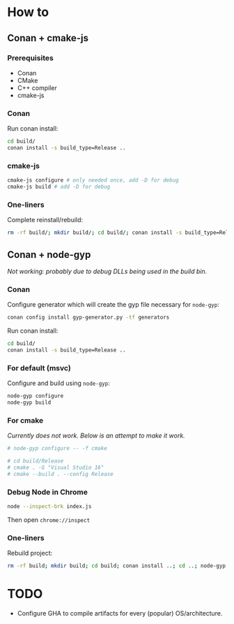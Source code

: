 # How to

## Conan + cmake-js

### Prerequisites

- Conan
- CMake
- C++ compiler
- cmake-js

### Conan

Run conan install:

```bash
cd build/
conan install -s build_type=Release ..
```

### cmake-js

```bash
cmake-js configure # only needed once, add -D for debug
cmake-js build # add -D for debug
```

### One-liners

Complete reinstall/rebuild:

```bash
rm -rf build/; mkdir build/; cd build/; conan install -s build_type=Release ..; cd ..; cmake-js build
```

## Conan + node-gyp

*Not working: probably due to debug DLLs being used in the build bin.*

### Conan

Configure generator which will create the gyp file necessary for `node-gyp`:

```bash
conan config install gyp-generator.py -tf generators
```

Run conan install:

```bash
cd build/
conan install -s build_type=Release ..
```

### For default (msvc)

Configure and build using `node-gyp`:

```bash
node-gyp configure
node-gyp build
```

### For cmake

*Currently does not work. Below is an attempt to make it work.*

```bash
# node-gyp configure -- -f cmake
```

```bash
# cd build/Release
# cmake . -G "Visual Studio 16"
# cmake --build . --config Release
```

### Debug Node in Chrome

```bash
node --inspect-brk index.js
```

Then open `chrome://inspect`

### One-liners

Rebuild project:

```bash
rm -rf build; mkdir build; cd build; conan install ..; cd ..; node-gyp configure; node-gyp build;
```

# TODO

- Configure GHA to compile artifacts for every (popular) OS/architecture.
